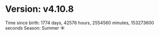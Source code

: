 # Version: v4.10.8
Time since birth: 1774 days, 42576 hours, 2554560 minutes, 153273600 seconds
Season: Summer ☀️
